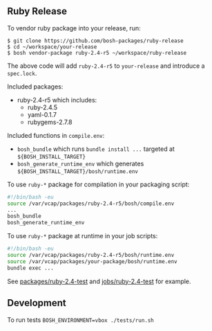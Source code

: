 ## Ruby Release

To vendor ruby package into your release, run:

```
$ git clone https://github.com/bosh-packages/ruby-release
$ cd ~/workspace/your-release
$ bosh vendor-package ruby-2.4-r5 ~/workspace/ruby-release
```

The above code will add `ruby-2.4-r5` to `your-release` and introduce a `spec.lock`.

Included packages:

- ruby-2.4-r5 which includes:
  - ruby-2.4.5
  - yaml-0.1.7
  - rubygems-2.7.8

Included functions in `compile.env`:

- `bosh_bundle` which runs `bundle install ...` targeted at `${BOSH_INSTALL_TARGET}`
- `bosh_generate_runtime_env` which generates `${BOSH_INSTALL_TARGET}/bosh/runtime.env`

To use `ruby-*` package for compilation in your packaging script:

```bash
#!/bin/bash -eu
source /var/vcap/packages/ruby-2.4-r5/bosh/compile.env
...
bosh_bundle
bosh_generate_runtime_env
```

To use `ruby-*` package at runtime in your job scripts:

```bash
#!/bin/bash -eu
source /var/vcap/packages/ruby-2.4-r5/bosh/runtime.env
source /var/vcap/packages/your-package/bosh/runtime.env
bundle exec ...
```

See [packages/ruby-2.4-test](packages/ruby-2.4-test) and [jobs/ruby-2.4-test](jobs/ruby-2.4-test) for example.

## Development

To run tests `BOSH_ENVIRONMENT=vbox ./tests/run.sh`
